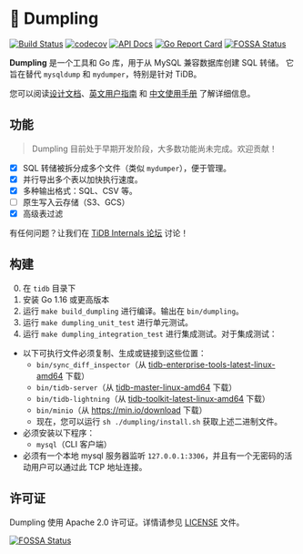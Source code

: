 🥟 Dumpling
============

[![Build Status](https://travis-ci.org/pingcap/dumpling.svg?branch=master)](https://travis-ci.org/pingcap/dumpling)
[![codecov](https://codecov.io/gh/pingcap/dumpling/branch/master/graph/badge.svg)](https://codecov.io/gh/pingcap/dumpling)
[![API Docs](https://img.shields.io/badge/go.dev-reference-007d9c?logo=go&logoColor=white)](https://pkg.go.dev/github.com/pingcap/dumpling)
[![Go Report Card](https://goreportcard.com/badge/github.com/pingcap/dumpling)](https://goreportcard.com/report/github.com/pingcap/dumpling)
[![FOSSA Status](https://app.fossa.com/api/projects/git%2Bgithub.com%2Fpingcap%2Fdumpling.svg?type=shield)](https://app.fossa.com/projects/git%2Bgithub.com%2Fpingcap%2Fdumpling?ref=badge_shield)

**Dumpling** 是一个工具和 Go 库，用于从 MySQL 兼容数据库创建 SQL 转储。
它旨在替代 `mysqldump` 和 `mydumper`，特别是针对 TiDB。

您可以阅读[设计文档](https://github.com/pingcap/community/blob/master/rfc/2019-12-06-dumpling.md)、[英文用户指南](docs/en/user-guide.md) 和 [中文使用手册](docs/cn/user-guide.md) 了解详细信息。

功能
--------

> Dumpling 目前处于早期开发阶段，大多数功能尚未完成。欢迎贡献！

- [x] SQL 转储被拆分成多个文件（类似 `mydumper`），便于管理。
- [x] 并行导出多个表以加快执行速度。
- [x] 多种输出格式：SQL、CSV 等。
- [ ] 原生写入云存储（S3、GCS）
- [x] 高级表过滤

有任何问题？让我们在 [TiDB Internals 论坛](https://internals.tidb.io/) 讨论！

构建
--------

0. 在 `tidb` 目录下
1. 安装 Go 1.16 或更高版本
2. 运行 `make build_dumpling` 进行编译。输出在 `bin/dumpling`。
3. 运行 `make dumpling_unit_test` 进行单元测试。
4. 运行 `make dumpling_integration_test` 进行集成测试。对于集成测试：
  - 以下可执行文件必须复制、生成或链接到这些位置：
    * `bin/sync_diff_inspector`（从 [tidb-enterprise-tools-latest-linux-amd64](http://download.pingcap.org/tidb-enterprise-tools-latest-linux-amd64.tar.gz) 下载）
    * `bin/tidb-server`（从 [tidb-master-linux-amd64](https://download.pingcap.org/tidb-master-linux-amd64.tar.gz) 下载）
    * `bin/tidb-lightning`（从 [tidb-toolkit-latest-linux-amd64](https://download.pingcap.org/tidb-toolkit-latest-linux-amd64.tar.gz) 下载）
    * `bin/minio`（从 <https://min.io/download> 下载）
    * 现在，您可以运行 `sh ./dumpling/install.sh` 获取上述二进制文件。
  - 必须安装以下程序：
    * `mysql`（CLI 客户端）
  - 必须有一个本地 mysql 服务器监听 `127.0.0.1:3306`，并且有一个无密码的活动用户可以通过此 TCP 地址连接。

许可证
-------

Dumpling 使用 Apache 2.0 许可证。详情请参见 [LICENSE](./LICENSE) 文件。

[![FOSSA Status](https://app.fossa.com/api/projects/git%2Bgithub.com%2Fpingcap%2Fdumpling.svg?type=large)](https://app.fossa.com/projects/git%2Bgithub.com%2Fpingcap%2Fdumpling?ref=badge_large)

